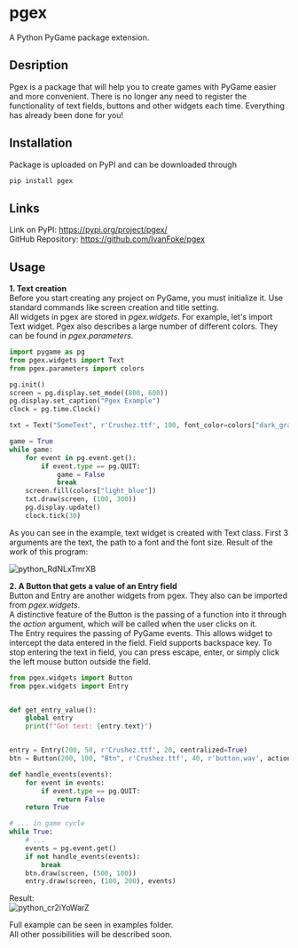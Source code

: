 # pgex
 A Python PyGame package extension.

## Desription
Pgex is a package that will help you to create games with PyGame easier and more convenient. There is no longer any need to register the functionality of text fields, buttons and other widgets each time. Everything has already been done for you! 

## Installation
Package is uploaded on PyPI and can be downloaded through
```bash
pip install pgex
```

## Links
Link on PyPI: https://pypi.org/project/pgex/ \
GitHub Repository: https://github.com/IvanFoke/pgex

## Usage
**1. Text creation**\
Before you start creating any project on PyGame, you must initialize it. Use standard commands like screen creation and title setting.\
All widgets in pgex are stored in _pgex.widgets_. For example, let's import Text widget.
Pgex also describes a large number of different colors. They can be found in _pgex.parameters_.
```python
import pygame as pg
from pgex.widgets import Text
from pgex.parameters import colors

pg.init()
screen = pg.display.set_mode((800, 600))
pg.display.set_caption("Pgex Example")
clock = pg.time.Clock()

txt = Text("SomeText", r'Crushez.ttf', 100, font_color=colors["dark_gray"], bg_color=colors["white"], border_width=1)

game = True
while game:
    for event in pg.event.get():
        if event.type == pg.QUIT:
            game = False
            break
    screen.fill(colors["light_blue"])
    txt.draw(screen, (100, 300))
    pg.display.update()
    clock.tick(30)
```

As you can see in the example, text widget is created with Text class. First 3 arguments are the text, the path to a font and the font size. Result of the work of this program:

![python_RdNLxTmrXB](https://user-images.githubusercontent.com/58694429/86750802-e296d180-c046-11ea-84c8-2f6855004769.png)

**2. A Button that gets a value of an Entry field**\
Button and Entry are another widgets from pgex. They also can be imported from _pgex.widgets_.\
A distinctive feature of the Button is the passing of a function into it through the _action_ argument, which will be called when the user clicks on it.\
The Entry requires the passing of PyGame events. This allows widget to intercept the data entered in the field. Field supports backspace key. To stop entering the text in field, you can press escape, enter, or simply click the left mouse button outside the field.

```python
from pgex.widgets import Button
from pgex.widgets import Entry


def get_entry_value():
    global entry
    print(f"Got text: {entry.text}")


entry = Entry(200, 50, r'Crushez.ttf', 20, centralized=True)
btn = Button(200, 100, "Btn", r'Crushez.ttf', 40, r'button.wav', action=get_entry_value, centralized=True)

def handle_events(events):
    for event in events:
        if event.type == pg.QUIT:
            return False
    return True

# ... in game cycle
while True:
    # ...
    events = pg.event.get()
    if not handle_events(events):
        break
    btn.draw(screen, (500, 100))
    entry.draw(screen, (100, 200), events)      
```

Result:\
![python_cr2iYoWarZ](https://user-images.githubusercontent.com/58694429/86750792-e165a480-c046-11ea-8d28-22c2d5885678.png)


Full example can be seen in examples folder.\
All other possibilities will be described soon.
